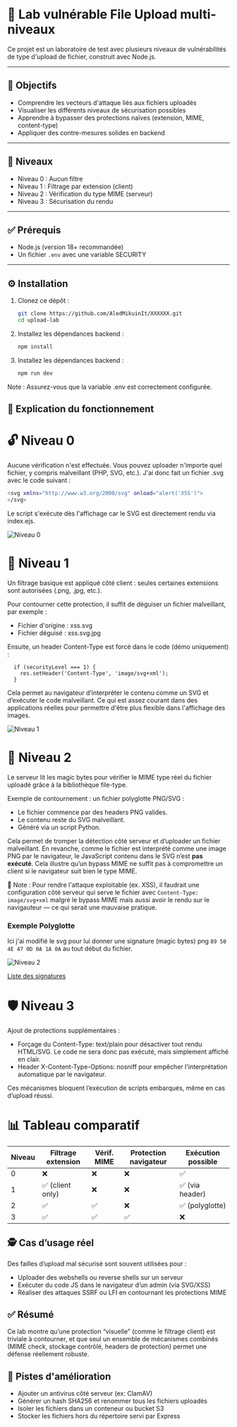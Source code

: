 # 🧪 Lab vulnérable File Upload multi-niveaux

Ce projet est un laboratoire de test avec plusieurs niveaux de vulnérabilités de type d'upload de fichier, construit avec Node.js.

---

## 🎯 Objectifs

- Comprendre les vecteurs d'attaque liés aux fichiers uploadés
- Visualiser les différents niveaux de sécurisation possibles
- Apprendre à bypasser des protections naïves (extension, MIME, content-type)
- Appliquer des contre-mesures solides en backend

---

## 🔐 Niveaux

- Niveau 0 : Aucun filtre
- Niveau 1 : Filtrage par extension (client)
- Niveau 2 : Vérification du type MIME (serveur)
- Niveau 3 : Sécurisation du rendu

---

## ✅ Prérequis

- Node.js (version 18+ recommandée)   
- Un fichier `.env` avec une variable SECURITY 

---

## ⚙️ Installation

1. Clonez ce dépôt :

   ```bash
   git clone https://github.com/AledMikuinIt/XXXXXX.git
   cd upload-lab
   
2. Installez les dépendances backend :

   ```bash
   npm install
   
3. Installez les dépendances backend :

   ```bash
   npm run dev

Note : Assurez-vous que la variable .env est correctement configurée.

## 🧠 Explication du fonctionnement

# 🔓 Niveau 0

Aucune vérification n'est effectuée. Vous pouvez uploader n'importe quel fichier, y compris malveillant (PHP, SVG, etc.).
J'ai donc fait un fichier .svg avec le code suivant :

```bash
<svg xmlns="http://www.w3.org/2000/svg" onload="alert('XSS')">
</svg>
```
Le script s'exécute dès l'affichage car le SVG est directement rendu via index.ejs.

![Niveau 0](n0.PNG)

# 🚧 Niveau 1

Un filtrage basique est appliqué côté client : seules certaines extensions sont autorisées (.png, .jpg, etc.).

Pour contourner cette protection, il suffit de déguiser un fichier malveillant, par exemple :

- Fichier d'origine : xss.svg
- Fichier déguisé : xss.svg.jpg

Ensuite, un header Content-Type est forcé dans le code (démo uniquement) :

```
  if (securityLevel === 1) {
    res.setHeader('Content-Type', 'image/svg+xml'); 
  }
```
Cela permet au navigateur d’interpréter le contenu comme un SVG et d’exécuter le code malveillant. 
Ce qui est assez courant dans des applications réelles pour permettre d'être plus flexible dans l'affichage des images.

![Niveau 1](n1.PNG)

# 🔬 Niveau 2

Le serveur lit les magic bytes pour vérifier le MIME type réel du fichier uploadé grâce à la bibliothèque file-type.

Exemple de contournement : un fichier polyglotte PNG/SVG :

- Le fichier commence par des headers PNG valides.
- Le contenu reste du SVG malveillant.
- Généré via un script Python.

Cela permet de tromper la détection côté serveur et d’uploader un fichier malveillant. 
En revanche, comme le fichier est interprété comme une image PNG par le navigateur,
le JavaScript contenu dans le SVG n’est **pas exécuté**. Cela illustre qu’un bypass MIME ne suffit pas à compromettre un client si le navigateur suit bien le type MIME.

📎 Note : Pour rendre l'attaque exploitable (ex. XSS), il faudrait une configuration côté serveur 
qui serve le fichier avec `Content-Type: image/svg+xml` malgré le bypass MIME mais aussi avoir le rendu sur le navigauteur — 
ce qui serait une mauvaise pratique.

### Exemple Polyglotte
Ici j'ai modifié le svg pour lui donner une signature (magic bytes) png `89 50 4E 47 0D 0A 1A 0A` au tout début du fichier.

![Niveau 2](n2.png)

[Liste des signatures](https://en.wikipedia.org/wiki/List_of_file_signatures "List")

# 🛡️ Niveau 3

Ajout de protections supplémentaires :
- Forçage du Content-Type: text/plain pour désactiver tout rendu HTML/SVG. Le code ne sera donc pas exécuté, mais simplement affiché en clair.
- Header X-Content-Type-Options: nosniff pour empêcher l'interprétation automatique par le navigateur.

Ces mécanismes bloquent l’exécution de scripts embarqués, même en cas d’upload réussi.


# 📊 Tableau comparatif 


| Niveau | Filtrage extension | Vérif. MIME | Protection navigateur | Exécution possible |
|--------|--------------------|-------------|------------------------|--------------------|
| 0      | ❌                 | ❌          | ❌                     | ✅                 |
| 1      | ✅ (client only)   | ❌          | ❌                     | ✅ (via header)    |
| 2      | ✅                 | ✅          | ❌                     | ✅ (polyglotte)    |
| 3      | ✅                 | ✅          | ✅                     | ❌                 |



## 🕵️ Cas d’usage réel

Des failles d’upload mal sécurisé sont souvent utilisées pour :
- Uploader des webshells ou reverse shells sur un serveur
- Exécuter du code JS dans le navigateur d’un admin (via SVG/XSS)
- Réaliser des attaques SSRF ou LFI en contournant les protections MIME


## ✅ Résumé

Ce lab montre qu’une protection “visuelle” (comme le filtrage client) est triviale à contourner, et que seul un ensemble de mécanismes combinés (MIME check, stockage contrôlé, headers de protection) permet une défense réellement robuste.



## 🚀 Pistes d'amélioration

- Ajouter un antivirus côté serveur (ex: ClamAV)
- Générer un hash SHA256 et renommer tous les fichiers uploadés
- Isoler les fichiers dans un conteneur ou bucket S3
- Stocker les fichiers hors du répertoire servi par Express
